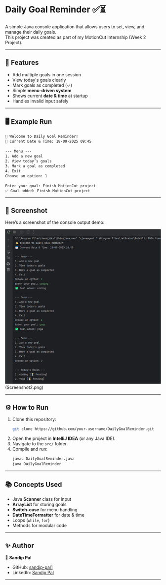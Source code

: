 # Daily Goal Reminder ✅⏳

A simple Java console application that allows users to set, view, and manage their daily goals.  
This project was created as part of my MotionCut Internship (Week 2 Project).  

---

## 🚀 Features
- Add multiple goals in one session  
- View today's goals clearly  
- Mark goals as completed (✓)  
- Simple **menu-driven system**  
- Shows current **date & time** at startup  
- Handles invalid input safely  

---

## 🖥️ Example Run
```
👋 Welcome to Daily Goal Reminder!
📅 Current Date & Time: 18-09-2025 09:45

--- Menu ---
1. Add a new goal
2. View today’s goals
3. Mark a goal as completed
4. Exit
Choose an option: 1

Enter your goal: Finish MotionCut project
✅ Goal added: Finish MotionCut project
```

---

## 📸 Screenshot
Here’s a screenshot of the console output demo:  

![Console Output](Screenshot1.png)(Screenshot2.png)



---

## ⚙️ How to Run
1. Clone this repository:
   ```bash
   git clone https://github.com/your-username/DailyGoalReminder.git
   ```
2. Open the project in **IntelliJ IDEA** (or any Java IDE).  
3. Navigate to the `src/` folder.  
4. Compile and run:
   ```bash
   javac DailyGoalReminder.java
   java DailyGoalReminder
   ```

---

## 📚 Concepts Used
- Java **Scanner** class for input  
- **ArrayList** for storing goals  
- **Switch-case** for menu handling  
- **DateTimeFormatter** for date & time  
- Loops (`while`, `for`)  
- Methods for modular code  

---

## ✨ Author
👤 **Sandip Pal**  
- GitHub: [sandip-pal1](https://github.com/sandip-pal1)  
- LinkedIn: [Sandip Pal](https://www.linkedin.com/in/sandip-pal-7877b9285/)  

---
